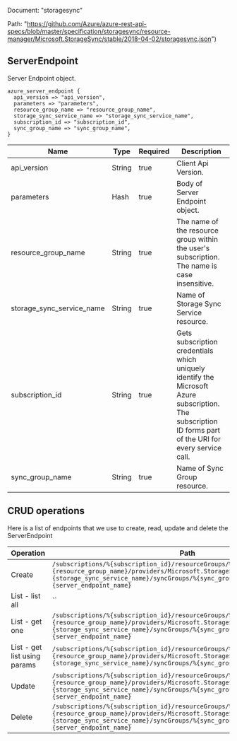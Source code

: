Document: "storagesync"


Path: "https://github.com/Azure/azure-rest-api-specs/blob/master/specification/storagesync/resource-manager/Microsoft.StorageSync/stable/2018-04-02/storagesync.json")

## ServerEndpoint

Server Endpoint object.

```puppet
azure_server_endpoint {
  api_version => "api_version",
  parameters => "parameters",
  resource_group_name => "resource_group_name",
  storage_sync_service_name => "storage_sync_service_name",
  subscription_id => "subscription_id",
  sync_group_name => "sync_group_name",
}
```

| Name        | Type           | Required       | Description       |
| ------------- | ------------- | ------------- | ------------- |
|api_version | String | true | Client Api Version. |
|parameters | Hash | true | Body of Server Endpoint object. |
|resource_group_name | String | true | The name of the resource group within the user's subscription. The name is case insensitive. |
|storage_sync_service_name | String | true | Name of Storage Sync Service resource. |
|subscription_id | String | true | Gets subscription credentials which uniquely identify the Microsoft Azure subscription. The subscription ID forms part of the URI for every service call. |
|sync_group_name | String | true | Name of Sync Group resource. |



## CRUD operations

Here is a list of endpoints that we use to create, read, update and delete the ServerEndpoint

| Operation | Path | Verb | Description | OperationID |
| ------------- | ------------- | ------------- | ------------- | ------------- |
|Create|`/subscriptions/%{subscription_id}/resourceGroups/%{resource_group_name}/providers/Microsoft.StorageSync/storageSyncServices/%{storage_sync_service_name}/syncGroups/%{sync_group_name}/serverEndpoints/%{server_endpoint_name}`|Put|Create a new ServerEndpoint.|ServerEndpoints_Create|
|List - list all|``||||
|List - get one|`/subscriptions/%{subscription_id}/resourceGroups/%{resource_group_name}/providers/Microsoft.StorageSync/storageSyncServices/%{storage_sync_service_name}/syncGroups/%{sync_group_name}/serverEndpoints/%{server_endpoint_name}`|Get|Get a ServerEndpoint.|ServerEndpoints_Get|
|List - get list using params|`/subscriptions/%{subscription_id}/resourceGroups/%{resource_group_name}/providers/Microsoft.StorageSync/storageSyncServices/%{storage_sync_service_name}/syncGroups/%{sync_group_name}/serverEndpoints`|Get|Get a ServerEndpoint list.|ServerEndpoints_ListBySyncGroup|
|Update|`/subscriptions/%{subscription_id}/resourceGroups/%{resource_group_name}/providers/Microsoft.StorageSync/storageSyncServices/%{storage_sync_service_name}/syncGroups/%{sync_group_name}/serverEndpoints/%{server_endpoint_name}`|Put|Create a new ServerEndpoint.|ServerEndpoints_Create|
|Delete|`/subscriptions/%{subscription_id}/resourceGroups/%{resource_group_name}/providers/Microsoft.StorageSync/storageSyncServices/%{storage_sync_service_name}/syncGroups/%{sync_group_name}/serverEndpoints/%{server_endpoint_name}`|Delete|Delete a given ServerEndpoint.|ServerEndpoints_Delete|
